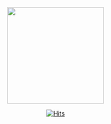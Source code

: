 <div align="center">

<a href="https://github.com/devxb/gitanimals">
  <img src="https://render.gitanimals.org/farms/daunJJ" height="220em"/>
</a>

[![Hits](https://hits.seeyoufarm.com/api/count/incr/badge.svg?url=https%3A%2F%2Fgithub.com%2FdaunJJ&count_bg=%23EBD6FF&title_bg=%23E6E6E6&icon=smugmug.svg&icon_color=%23E7E7E7&title=hits&edge_flat=false)](https://hits.seeyoufarm.com)

</div>
